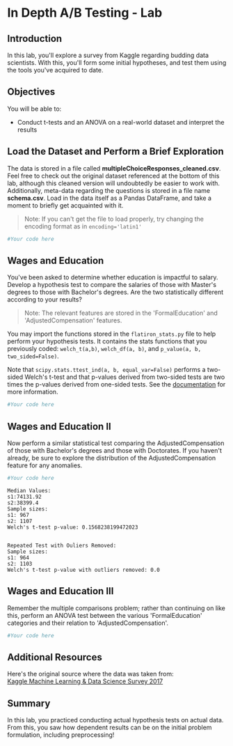 # In Depth A/B Testing - Lab

## Introduction

In this lab, you'll explore a survey from Kaggle regarding budding data scientists. With this, you'll form some initial hypotheses, and test them using the tools you've acquired to date. 

## Objectives

You will be able to:

* Conduct t-tests and an ANOVA on a real-world dataset and interpret the results

## Load the Dataset and Perform a Brief Exploration

The data is stored in a file called **multipleChoiceResponses_cleaned.csv**. Feel free to check out the original dataset referenced at the bottom of this lab, although this cleaned version will undoubtedly be easier to work with. Additionally, meta-data regarding the questions is stored in a file name **schema.csv**. Load in the data itself as a Pandas DataFrame, and take a moment to briefly get acquainted with it.

> Note: If you can't get the file to load properly, try changing the encoding format as in `encoding='latin1'`


```python
#Your code here
```

## Wages and Education

You've been asked to determine whether education is impactful to salary. Develop a hypothesis test to compare the salaries of those with Master's degrees to those with Bachelor's degrees. Are the two statistically different according to your results?

> Note: The relevant features are stored in the 'FormalEducation' and 'AdjustedCompensation' features.

You may import the functions stored in the `flatiron_stats.py` file to help perform your hypothesis tests. It contains the stats functions that you previously coded: `welch_t(a,b)`, `welch_df(a, b)`, and `p_value(a, b, two_sided=False)`. 

Note that `scipy.stats.ttest_ind(a, b, equal_var=False)` performs a two-sided Welch's t-test and that p-values derived from two-sided tests are two times the p-values derived from one-sided tests. See the [documentation](https://docs.scipy.org/doc/scipy/reference/generated/scipy.stats.ttest_ind.html) for more information.    


```python
#Your code here
```

## Wages and Education II

Now perform a similar statistical test comparing the AdjustedCompensation of those with Bachelor's degrees and those with Doctorates. If you haven't already, be sure to explore the distribution of the AdjustedCompensation feature for any anomalies. 


```python
#Your code here
```

    Median Values: 
    s1:74131.92 
    s2:38399.4
    Sample sizes: 
    s1: 967 
    s2: 1107
    Welch's t-test p-value: 0.1568238199472023
    
    
    Repeated Test with Ouliers Removed:
    Sample sizes: 
    s1: 964 
    s2: 1103
    Welch's t-test p-value with outliers removed: 0.0


## Wages and Education III

Remember the multiple comparisons problem; rather than continuing on like this, perform an ANOVA test between the various 'FormalEducation' categories and their relation to 'AdjustedCompensation'.


```python
#Your code here
```

## Additional Resources

Here's the original source where the data was taken from:  
    [Kaggle Machine Learning & Data Science Survey 2017](https://www.kaggle.com/kaggle/kaggle-survey-2017)

## Summary

In this lab, you practiced conducting actual hypothesis tests on actual data. From this, you saw how dependent results can be on the initial problem formulation, including preprocessing!
